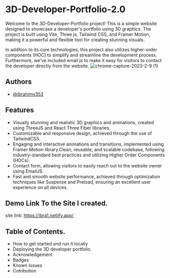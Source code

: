 

# 3D-Developer-Portfolio-2.0
Welcome to the 3D-Developer-Portfolio project! This is a simple website designed to showcase a developer's portfolio using 3D graphics. The project is built using Vite, Three js, Tailwind CSS, and Framer Motion, making it a powerful and flexible tool for creating stunning visuals.

In addition to its core technologies, this project also utilizes higher-order components (HOC) to simplify and streamline the development process. Furthermore, we've included email js to make it easy for visitors to contact the developer directly from the website.
![chrome-capture-2023-2-9 (1)](https://user-images.githubusercontent.com/85551204/224000357-dc93ba09-b5f6-4e29-9ea7-58ba7025019d.gif)

## Authors

- [@ibrahimy353](https://ibrahim-yusuf.netlify.app)


## Features  

- Visually stunning and realistic 3D graphics and animations, created using ThreeJS and React Three Fiber libraries.
- Customizable and responsive design, achieved through the use of TailwindCSS.
- Engaging and interactive animations and transitions, implemented using Framer Motion library.Clean, reusable, and scalable codebase, following industry-standard best practices and utilizing Higher Order Components (HOCs).
- Contact form, allowing visitors to easily reach out to the website owner using EmailJS.
- Fast and smooth website performance, achieved through optimization techniques like Suspense and Preload, ensuring an excellent user experience on all devices.

## Demo Link To the Site I created.

site link: https://ibra1.netlify.app/

## Table of Contents.

* How to get started and run it locally
* Deploying the 3D developer portfolio.
* Acknowledgement
* Badges
* Known Issues
* Cotribution

